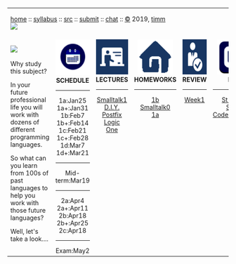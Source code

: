 

<table width="100%" border=0 align=center>
<tr>
<td colspan=6>

<a href="http://tiny.cc/plm19">home</a> ::
<a href="https://github.com/txt/plm19/blob/master/doc/syllabus.md">syllabus</a> ::
<a href="https://github.com/txt/plm19/tree/master/src">src</a> ::
<a href="http://tiny.cc/plm19give">submit</a> ::
<a href="https://plm19.slack.com/">chat</a> ::
<a href="https://github.com/txt/plm19/blob/master/license.md">&copy;</a> 2019, <a href="http://menzies.us">timm</a>
<br>
<a href="http://tiny.cc/plm19"><img width=1000 src="https://raw.githubusercontent.com/txt/plm19/master/etc/img/banner.png"></a>

</td>
</tr>
<tr>
<td xwidth="350" valign=middle>
<img width=150 src="https://www.asalesguy.com/wp-content/uploads/2017/09/why.png">
<p>
Why study this subject?
<p>
In your future professional life you will work with dozens of different programming languages.
<p>
So what can you learn from 100s of past languages to help you work with those future languages?
<p>
Well, let's take a look....
</td>
<td align=center valign=top><img  width=85 height=82 src="etc/img/time.png">
<b>SCHEDULE</b><hr>
1a:Jan25<br> 1a+:Jan31<br>
1b:Feb7<br> 1b+:Feb14<br>
1c:Feb21<br> 1c+:Feb28<br>
1d:Mar7<br>1d+:Mar21
<hr>
Mid-term:Mar19
<hr>
2a:Apr4<br>2a+:Apr11<br>
2b:Apr18<br>2b+:Apr25 <br> 
2c:Apr18
<hr>
Exam:May2
</td>

<td align=center valign=top><img  height=80 src="etc/img/lectures.gif">
<b>LECTURES</b><hr>
<a href="doc/st1.md">Smalltalk1</a><br>
<a href="doc/llvm.md">D.I.Y.</a><br>
<a href="doc/op.md">Postfix</a><br>
<a href="src/pl/onea.md">Logic</a><br>
<a href="doc/lect1.md">One</a><br>
</td>


<td align=center valign=top><img  height=80 src="etc/img/homework.gif">
<b>HOMEWORKS</b><hr>
<a href="doc/oneb.md">1b</a><br>
<a href="doc/st0.md">Smalltalk0</a><br>
<a href="src/pl/onea">1a</a><br>
</td>
<td align=center valign=top><img  height=80 width=240 src="etc/img/review.gif">
<b>REVIEW</b><hr>
<a href="doc/week1.md">Week1</a><br>
</td>
<td align=center valign=top><img  height=80 src="etc/img/news.png">
<b>Help</b><hr>
<a href="http://www.angelfire.com/tx4/cus/notes/smalltalk.html">St-cheat</a><br>
<a href="https://people.eecs.berkeley.edu/~fateman/264/papers/smalltalk-tutorial.html">St-tut</a><br>
<a href="doc/codeanywhere.md">Codeanywhere</a><br>
</td>
</tr>
</table>



